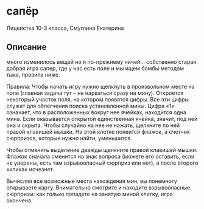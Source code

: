 # сапёр

Лицеистка 10-3 класса, Смуглина Екатерина

## Описание

много изменилось вещей но я по-прежнему ничей... собственно старая добрая игра сапер, где у нас есть поле и мы ищем бомбы методом тыка, правила ниже. 

Правила: 
Чтобы начать игру нужно щелкнуть в произвольном месте на поле (главная задача тут – не нарваться сразу на мину). Откроется некоторый участок поля, на котором появятся цифры. Все эти цифры служат для облегчения поиска установленной мины. Цифра «1» означает, что в расположенных вокруг нее ячейках, находится одна мина. Если оказывается открытой единственная ячейка, значит, под ней она и скрыта. Чтобы случайно на нее не нажать, щелкните по ней правой клавишей мышки. На этой клетке появится флажок, а счетчик сюрпризов, которые нужно найти, уменьшится.

Чтобы отменить выделение дважды щелкните правой клавишей мышки. Флажок сначала сменится на знак вопроса (можете его оставить, если не уверены, есть  там взрывоопасный сюрприз или нет), а после второго «клика» исчезнет.

Вычисляя все возможные места нахождения мин, вы понемногу открываете карту. Внимательно смотрите и находите взрывоопасные сюрпризы: как только попадете на занятую миной клетку, игра окончена.
